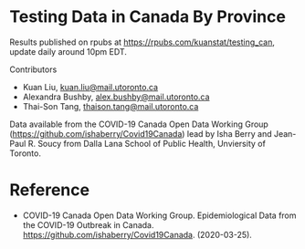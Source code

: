 # Testing Data in Canada By Province

Results published on rpubs at https://rpubs.com/kuanstat/testing_can, update daily around 10pm EDT.

Contributors
- Kuan Liu, kuan.liu@mail.utoronto.ca
- Alexandra Bushby, alex.bushby@mail.utoronto.ca
- Thai-Son Tang, thaison.tang@mail.utoronto.ca

Data available from the COVID-19 Canada Open Data Working Group (https://github.com/ishaberry/Covid19Canada) lead by Isha Berry and Jean-Paul R. Soucy from Dalla Lana School of Public Health, Unviersity of Toronto.

# Reference
- COVID-19 Canada Open Data Working Group. Epidemiological Data from the COVID-19 Outbreak in Canada. https://github.com/ishaberry/Covid19Canada. (2020-03-25).
